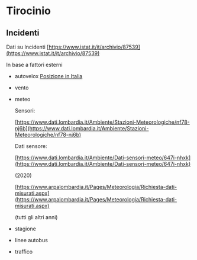 # Tirocinio

## Incidenti

Dati su Incidenti
[https://www.istat.it/it/archivio/87539](https://www.istat.it/it/archivio/87539)

In base a fattori esterni

- autovelox
    [Posizione in Italia](https://www.google.com/maps/d/viewer?mid=1CBgMTvIDnbGo22-Y1f3rVcbeX4C0v_w1&ll=45.365557951599605%2C10.03650113755961&z=8)
- vento
- meteo

    Sensori:

    [https://www.dati.lombardia.it/Ambiente/Stazioni-Meteorologiche/nf78-nj6b](https://www.dati.lombardia.it/Ambiente/Stazioni-Meteorologiche/nf78-nj6b)

    Dati sensore:

    [https://www.dati.lombardia.it/Ambiente/Dati-sensori-meteo/647i-nhxk](https://www.dati.lombardia.it/Ambiente/Dati-sensori-meteo/647i-nhxk)

    (2020)

    [https://www.arpalombardia.it/Pages/Meteorologia/Richiesta-dati-misurati.aspx](https://www.arpalombardia.it/Pages/Meteorologia/Richiesta-dati-misurati.aspx)

    (tutti gli altri anni)

- stagione
- linee autobus
- traffico
